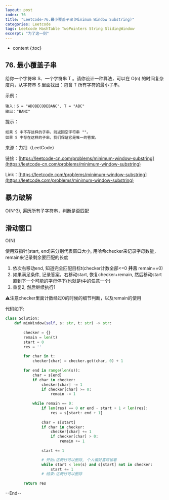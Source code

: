 ```yaml
---
layout: post
index: 76
title: "LeetCode-76.最小覆盖子串(Minimum Window Substring)"
categories: Leetcode
tags: Leetcode HashTable TwoPointers String SlidingWindow
excerpt: "为了这一刻"
---
```


* content
{:toc}

## 76. 最小覆盖子串

给你一个字符串 S、一个字符串 T 。请你设计一种算法，可以在 O(n) 的时间复杂度内，从字符串 S 里面找出：包含 T 所有字符的最小子串。

示例：

```
输入：S = "ADOBECODEBANC", T = "ABC"
输出："BANC"
```

提示：

```
如果 S 中不存这样的子串，则返回空字符串 ""。
如果 S 中存在这样的子串，我们保证它是唯一的答案。
```

来源：力扣（LeetCode）

链接：[https://leetcode-cn.com/problems/minimum-window-substring](https://leetcode-cn.com/problems/minimum-window-substring)

Link：[https://leetcode.com/problems/minimum-window-substring](https://leetcode.com/problems/minimum-window-substring)

## 暴力破解

O(N^3), 遍历所有子字符串，判断是否匹配

## 滑动窗口

O(N)

使用双指针[start, end]来分别代表窗口大小, 用哈希checker来记录字母数量，remain来记录剩余要匹配的长度

1. 依次右移动end, 知道完全匹配目标t(checker计数全部<=0 **并且** remain==0)
2. 如果满足条件, 记录答案，右移动start, 恢复checker+remain, 然后移动start直到下一个可能的字母停下(也就是t中的任意一个)
3. 重复2, 然后继续执行1

⚠️注意checker里面计数经过0的时候的细节判断，以及remain的使用

代码如下:

```python
class Solution:
    def minWindow(self, s: str, t: str) -> str:
    
        checker = {}
        remain = len(t)
        start = 0
        res = ''
        
        for char in t:
            checker[char] = checker.get(char, 0) + 1
        
        for end in range(len(s)):
            char = s[end]
            if char in checker:
                checker[char] -= 1
                if checker[char] >= 0:
                    remain -= 1
                
            while remain == 0:
                if len(res) == 0 or end - start + 1 < len(res):
                    res = s[start: end + 1]
                    
                char = s[start]
                if char in checker:
                    checker[char] += 1
                    if checker[char] > 0:
                        remain += 1
                        
                start += 1

                # 开始:这两行可以删除, 个人偏好喜欢留着
                while start < len(s) and s[start] not in checker:
                    start += 1
                # 结束:这两行可以删除
                    
        return res
```

--End--
